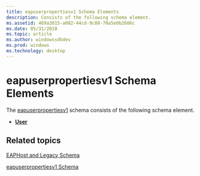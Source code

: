 ```yaml
---
title: eapuserpropertiesv1 Schema Elements
description: Consists of the following schema element.
ms.assetid: 469a3015-a082-44cd-9c88-70a5e0b2606c
ms.date: 05/31/2018
ms.topic: article
ms.author: windowssdkdev
ms.prod: windows
ms.technology: desktop
---
```


# eapuserpropertiesv1 Schema Elements

The [eapuserpropertiesv1](eapuserpropertiesv1schema-schema.md) schema consists of the following schema element.

-   [**User**](eapuserpropertiesv1schema-user-element.md)

## Related topics

<dl> <dt>

[EAPHost and Legacy Schema](eaphost-schemas.md)
</dt> <dt>

[eapuserpropertiesv1 Schema](eapuserpropertiesv1schema-schema.md)
</dt> </dl>

 

 




